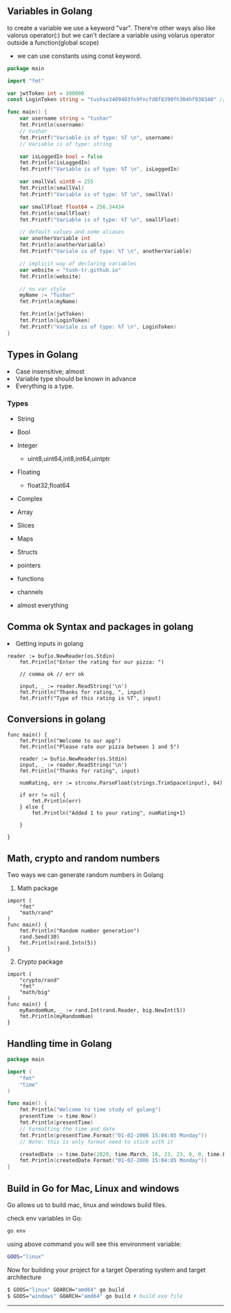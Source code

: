 ## Variables in Golang
to create a variable we use a keyword "var". There're other ways also like valorus operator(:) but we can't declare a variable using volarus operator outside a function(global scope)

- we can use constants using const keyword.



```go
package main

import "fmt"

var jwtToken int = 300000
const LoginToken string = "tushso3409403fn9fncfd8f8390fh304hf938340" // public

func main() {
	var username string = "tushar"
	fmt.Println(username)
	// tushar
	fmt.Printf("Variable is of type: %T \n", username)
	// Variable is of type: string

	var isLoggedIn bool = false
	fmt.Println(isLoggedIn)
	fmt.Printf("Variable is of type: %T \n", isLoggedIn)

	var smallVal uint8 = 255
	fmt.Println(smallVal)
	fmt.Printf("Variable is of type: %T \n", smallVal)

	var smallFloat float64 = 256.34434
	fmt.Println(smallFloat)
	fmt.Printf("Variable is of type: %T \n", smallFloat)

	// default values and some aliases
	var anotherVariable int
	fmt.Println(anotherVariable)
	fmt.Printf("Variale is of type: %T \n", anotherVariable)

	// implicit way of declaring variables
	var website = "tush-tr.github.io"
	fmt.Println(website)

	// no var style
	myName := "Tushar"
	fmt.Println(myName)

	fmt.Println(jwtToken)
	fmt.Println(LoginToken)
	fmt.Printf("Variale is of type: %T \n", LoginToken)
}

```

## Types in Golang
<li>Case insensitive; almost
<li>Variable type should be known in advance
<li>Everything is a type.

### Types
  - String
  - Bool
  - Integer
    - uint8,uint64,int8,int64,uintptr
  - Floating
    - float32,float64
  - Complex

  - Array
  - Slices
  - Maps
  - Structs
  - pointers

  - functions
  - channels
  - almost everything

## Comma ok Syntax and packages in golang

<li>Getting inputs in golang

```Golang
reader := bufio.NewReader(os.Stdin)
	fmt.Println("Enter the rating for our pizza: ")

	// comma ok // err ok

	input, _ := reader.ReadString('\n')
	fmt.Println("Thanks for rating, ", input)
	fmt.Printf("Type of this rating is %T", input)
```

## Conversions in golang

```Golang
func main() {
	fmt.Println("Welcome to our app")
	fmt.Println("Please rate our pizza between 1 and 5")

	reader := bufio.NewReader(os.Stdin)
	input, _ := reader.ReadString('\n')
	fmt.Println("Thanks for rating", input)

	numRating, err := strconv.ParseFloat(strings.TrimSpace(input), 64)

	if err != nil {
		fmt.Println(err)
	} else {
		fmt.Println("Added 1 to your rating", numRating+1)

	}

}
```

## Math, crypto and random numbers

Two ways we can generate random numbers in Golang

1. Math package

```golang
import (
	"fmt"
	"math/rand"
)
func main() {
	fmt.Println("Random number generation")
	rand.Seed(30)
	fmt.Println(rand.Intn(5))
}
```

2. Crypto package 

```golang
import (
	"crypto/rand"
	"fmt"
	"math/big"
)
func main() {
	myRandomNum, _ := rand.Int(rand.Reader, big.NewInt(5))
	fmt.Println(myRandomNum)
}
```

## Handling time in Golang

```go
package main

import (
	"fmt"
	"time"
)

func main() {
	fmt.Println("Welcome to time study of golang")
	presentTime := time.Now()
	fmt.Println(presentTime)
	// Formatting the time and date
	fmt.Println(presentTime.Format("01-02-2006 15:04:05 Monday"))
	// Note: this is only format need to stick with it

	createdDate := time.Date(2020, time.March, 10, 23, 23, 0, 0, time.Local)
	fmt.Println(createdDate.Format("01-02-2006 15:04:05 Monday"))
}
```

## Build in Go for Mac, Linux and windows
Go allows us to build mac, linux and windows build files.

check env variables in Go:

```sh
go env
```

using above command you will see this environment variable:

```sh
GOOS="linux"
```

Now for building your project for a target Operating system and target architecture 

```sh
$ GOOS="linux" GOARCH="amd64" go build
$ GOOS="windows" GOARCH="amd64" go build # build exe file
```

<hr>